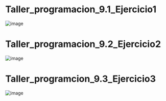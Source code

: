 # Taller_programacion_9.1_Ejercicio1
![image](https://github.com/user-attachments/assets/6b885217-4d26-4fa9-b567-ce9ca295d4eb)

# Taller_programacion_9.2_Ejercicio2
![image](https://github.com/user-attachments/assets/47604fc7-ac26-4c96-ae27-8d0d905882d8)

# Taller_programcion_9.3_Ejercicio3
![image](https://github.com/user-attachments/assets/2914fb4f-9976-4ebc-a3c5-974e42ca9793)


